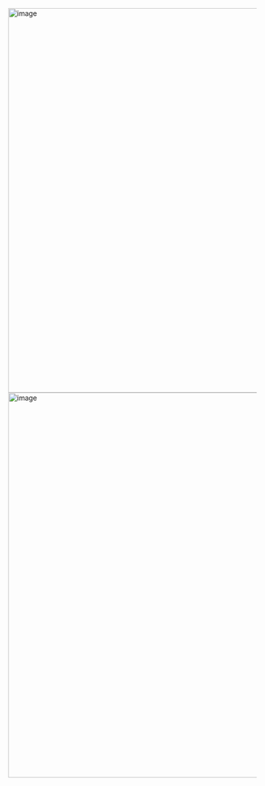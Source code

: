 <img width="1379" height="778" alt="image" src="https://github.com/user-attachments/assets/12534183-05b1-4a5d-be20-132d17009aa2" />
<img width="1373" height="779" alt="image" src="https://github.com/user-attachments/assets/560befa9-e308-41a6-9fc2-0cb5f0a24c75" />
